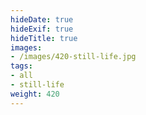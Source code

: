 ```yaml
---
hideDate: true
hideExif: true
hideTitle: true
images:
- /images/420-still-life.jpg
tags:
- all
- still-life
weight: 420
---
```

